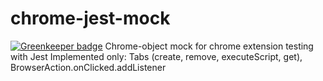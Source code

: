 # chrome-jest-mock

[![Greenkeeper badge](https://badges.greenkeeper.io/arvitaly/chrome-jest-mock.svg)](https://greenkeeper.io/)
Chrome-object mock for chrome extension testing with Jest
Implemented only: Tabs (create, remove, executeScript, get), BrowserAction.onClicked.addListener